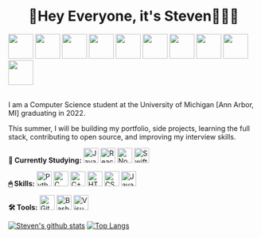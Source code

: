 <div align="center">
	<h1>👋Hey Everyone, it's Steven👨🏻‍💻</h1>
</div>
<a href="https://www.linkedin.com/in/steyen/"><img width="50px" src="https://symbols.getvecta.com/stencil_87/40_linkedin-tile.82c85ff576.svg"/></a>
<a href="https://twitter.com/xosnos"><img width="50px" src="https://symbols.getvecta.com/stencil_98/80_twitter-tile.f83a5d1085.svg"/></a>
<a href="https://www.instagram.com/xosnos/"><img width="50px" src="https://symbols.getvecta.com/stencil_84/47_instagram-tile.25a39d657b.svg"/></a>
<a href="https://www.twitch.tv/xosnos_"><img width="50px" src="https://symbols.getvecta.com/stencil_98/76_twitch-tile.d5da07d92d.svg"/></a>
<a href="https://www.reddit.com/user/xosnos_"><img width="50px" src="https://symbols.getvecta.com/stencil_94/47_reddit-tile.1536bb80a9.svg"/></a>
<a href="https://open.spotify.com/playlist/1TUkaHs0gFaaNWwDypasNW?si=faf8b3c228d84019"><img width="50px" src="https://symbols.getvecta.com/stencil_96/66_spotify-tile.e5f862c98a.svg"/></a>
<a href="https://www.pinterest.com/xosnos_/"><img width="50px" src="https://symbols.getvecta.com/stencil_91/81_pinterest-tile.99797a7b9c.svg"/></a>
<a href="https://www.codecademy.com/profiles/xosnos"><img width="50px" src="https://symbols.getvecta.com/stencil_77/24_codecademy-icon.b15445617f.svg"/></a>
<a href="https://www.hackerrank.com/xosnos"><img width="50px" src="https://d29fhpw069ctt2.cloudfront.net/icon/image/38712/preview.svg"/></a>
<a href="https://leetcode.com/xosnos/"><img width="50px" src="https://pbs.twimg.com/profile_images/910592237695676416/7xInX10u_400x400.jpg"/></a>
<br>
<br>
<p>I am a Computer Science student at the University of Michigan [Ann Arbor, MI] graduating in 2022.</p>

<p>This summer, I will be building my portfolio, side projects, learning the full stack, contributing to open source, and improving my interview skills.</p>

<p><strong>🌴 Currently Studying:</strong> <img alt="JavaScript" width="30px" src="https://symbols.getvecta.com/stencil_25/40_javascript.4ce34e7594.svg"/>
<img alt="React.js" width="30px" src="https://symbols.getvecta.com/stencil_94/22_react-icon.5883897a74.svg"/>
<img alt="Node.js" width="30px" src="https://symbols.getvecta.com/stencil_89/65_nodejs-icon.a0eb962783.svg"/>
<img alt="Swift" width="30px" src="https://symbols.getvecta.com/stencil_96/150_swift-icon.24c7a886b5.svg"/></p>
<p><strong>🖱 Skills:</strong> <img alt="Python" width="30px" src="https://symbols.getvecta.com/stencil_92/73_python-icon.1aed35c3f5.svg"/>
<img alt="C" width="30px" src="https://upload.wikimedia.org/wikipedia/commons/thumb/1/18/C_Programming_Language.svg/1200px-C_Programming_Language.svg.png"/>
<img alt="C++" width="30px" src="https://upload.wikimedia.org/wikipedia/commons/thumb/1/18/ISO_C%2B%2B_Logo.svg/1200px-ISO_C%2B%2B_Logo.svg.png"/>
<img alt="HTML" width="30px" src="https://symbols.getvecta.com/stencil_25/36_html5.63ca2940ce.svg"/>
<img alt="CSS" width="30px" src="https://symbols.getvecta.com/stencil_25/15_css3.3ce30826ea.svg"/>
<img alt="Java" width="30px" src="https://symbols.getvecta.com/stencil_85/10_java-icon.e6c5a2a97a.svg"/></p>
<p><strong>🛠 Tools:</strong> <img alt="Git" width="30px" src="https://symbols.getvecta.com/stencil_81/42_git-icon.63fe7af15d.svg"/>
<img alt="Bash" width="30px" src="https://symbols.getvecta.com/stencil_75/34_bash-shell-icon.e0e345ff2f.svg"/>
<img alt="Visual Studio Code" width="30px" src="https://upload.wikimedia.org/wikipedia/commons/thumb/9/9a/Visual_Studio_Code_1.35_icon.svg/1024px-Visual_Studio_Code_1.35_icon.svg.png"/></p>

[![Steven's github stats](https://github-readme-stats.vercel.app/api?username=xosnos&count_private=true&show_icons=true&theme=react)](https://github.com/anuraghazra/github-readme-stats)
[![Top Langs](https://github-readme-stats.vercel.app/api/top-langs/?username=xosnos&theme=react)](https://github.com/anuraghazra/github-readme-stats)
